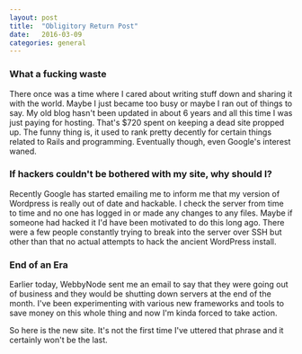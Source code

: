 ```yaml
---
layout: post
title:  "Obligitory Return Post"
date:   2016-03-09
categories: general
---
```


### What a fucking waste

There once was a time where I cared about writing stuff down and sharing it with the world.  Maybe I just became too busy or maybe I ran out of things to say.  My old blog hasn't been updated in about 6 years and all this time I was just paying for hosting.  That's $720 spent on keeping a dead site propped up.  The funny thing is, it used to rank pretty decently for certain things related to Rails and programming.  Eventually though, even Google's interest waned.

### If hackers couldn't be bothered with my site, why should I?

Recently Google has started emailing me to inform me that my version of Wordpress is really out of date and hackable.  I check the server from time to time and no one has logged in or made any changes to any files.  Maybe if someone had hacked it I'd have been motivated to do this long ago.  There were a few people constantly trying to break into the server over SSH but other than that no actual attempts to hack the ancient WordPress install.

### End of an Era

Earlier today, WebbyNode sent me an email to say that they were going out of business and they would be shutting down servers at the end of the month.  I've been experimenting with various new frameworks and tools to save money on this whole thing and now I'm kinda forced to take action.

So here is the new site.  It's not the first time I've uttered that phrase and it certainly won't be the last.
